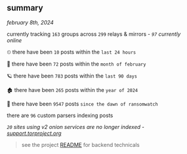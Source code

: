 
## summary
_february 8th, 2024_

currently tracking `163` groups across `299` relays & mirrors - _`97` currently online_

⏲ there have been `10` posts within the `last 24 hours`

🦈 there have been `72` posts within the `month of february`

🪐 there have been `783` posts within the `last 90 days`

🏚 there have been `265` posts within the `year of 2024`

🦕 there have been `9547` posts `since the dawn of ransomwatch`

there are `96` custom parsers indexing posts

_`20` sites using v2 onion services are no longer indexed - [support.torproject.org](https://support.torproject.org/onionservices/v2-deprecation/)_

> see the project [README](https://github.com/joshhighet/ransomwatch#ransomwatch--) for backend technicals
